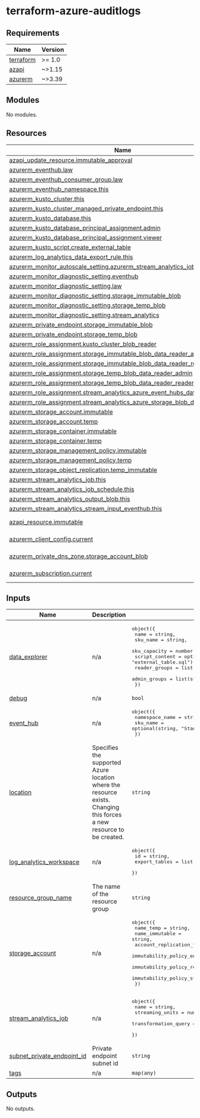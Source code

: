 # terraform-azure-auditlogs<!-- BEGINNING OF PRE-COMMIT-TERRAFORM DOCS HOOK -->
## Requirements

| Name | Version |
|------|---------|
| <a name="requirement_terraform"></a> [terraform](#requirement\_terraform) | >= 1.0 |
| <a name="requirement_azapi"></a> [azapi](#requirement\_azapi) | ~>1.15 |
| <a name="requirement_azurerm"></a> [azurerm](#requirement\_azurerm) | ~>3.39 |

## Modules

No modules.

## Resources

| Name | Type |
|------|------|
| [azapi_update_resource.immutable_approval](https://registry.terraform.io/providers/azure/azapi/latest/docs/resources/update_resource) | resource |
| [azurerm_eventhub.law](https://registry.terraform.io/providers/hashicorp/azurerm/latest/docs/resources/eventhub) | resource |
| [azurerm_eventhub_consumer_group.law](https://registry.terraform.io/providers/hashicorp/azurerm/latest/docs/resources/eventhub_consumer_group) | resource |
| [azurerm_eventhub_namespace.this](https://registry.terraform.io/providers/hashicorp/azurerm/latest/docs/resources/eventhub_namespace) | resource |
| [azurerm_kusto_cluster.this](https://registry.terraform.io/providers/hashicorp/azurerm/latest/docs/resources/kusto_cluster) | resource |
| [azurerm_kusto_cluster_managed_private_endpoint.this](https://registry.terraform.io/providers/hashicorp/azurerm/latest/docs/resources/kusto_cluster_managed_private_endpoint) | resource |
| [azurerm_kusto_database.this](https://registry.terraform.io/providers/hashicorp/azurerm/latest/docs/resources/kusto_database) | resource |
| [azurerm_kusto_database_principal_assignment.admin](https://registry.terraform.io/providers/hashicorp/azurerm/latest/docs/resources/kusto_database_principal_assignment) | resource |
| [azurerm_kusto_database_principal_assignment.viewer](https://registry.terraform.io/providers/hashicorp/azurerm/latest/docs/resources/kusto_database_principal_assignment) | resource |
| [azurerm_kusto_script.create_external_table](https://registry.terraform.io/providers/hashicorp/azurerm/latest/docs/resources/kusto_script) | resource |
| [azurerm_log_analytics_data_export_rule.this](https://registry.terraform.io/providers/hashicorp/azurerm/latest/docs/resources/log_analytics_data_export_rule) | resource |
| [azurerm_monitor_autoscale_setting.azurerm_stream_analytics_job](https://registry.terraform.io/providers/hashicorp/azurerm/latest/docs/resources/monitor_autoscale_setting) | resource |
| [azurerm_monitor_diagnostic_setting.eventhub](https://registry.terraform.io/providers/hashicorp/azurerm/latest/docs/resources/monitor_diagnostic_setting) | resource |
| [azurerm_monitor_diagnostic_setting.law](https://registry.terraform.io/providers/hashicorp/azurerm/latest/docs/resources/monitor_diagnostic_setting) | resource |
| [azurerm_monitor_diagnostic_setting.storage_immutable_blob](https://registry.terraform.io/providers/hashicorp/azurerm/latest/docs/resources/monitor_diagnostic_setting) | resource |
| [azurerm_monitor_diagnostic_setting.storage_temp_blob](https://registry.terraform.io/providers/hashicorp/azurerm/latest/docs/resources/monitor_diagnostic_setting) | resource |
| [azurerm_monitor_diagnostic_setting.stream_analytics](https://registry.terraform.io/providers/hashicorp/azurerm/latest/docs/resources/monitor_diagnostic_setting) | resource |
| [azurerm_private_endpoint.storage_immutable_blob](https://registry.terraform.io/providers/hashicorp/azurerm/latest/docs/resources/private_endpoint) | resource |
| [azurerm_private_endpoint.storage_temp_blob](https://registry.terraform.io/providers/hashicorp/azurerm/latest/docs/resources/private_endpoint) | resource |
| [azurerm_role_assignment.kusto_cluster_blob_reader](https://registry.terraform.io/providers/hashicorp/azurerm/latest/docs/resources/role_assignment) | resource |
| [azurerm_role_assignment.storage_immutable_blob_data_reader_admin](https://registry.terraform.io/providers/hashicorp/azurerm/latest/docs/resources/role_assignment) | resource |
| [azurerm_role_assignment.storage_immutable_blob_data_reader_reader](https://registry.terraform.io/providers/hashicorp/azurerm/latest/docs/resources/role_assignment) | resource |
| [azurerm_role_assignment.storage_temp_blob_data_reader_admin](https://registry.terraform.io/providers/hashicorp/azurerm/latest/docs/resources/role_assignment) | resource |
| [azurerm_role_assignment.storage_temp_blob_data_reader_reader](https://registry.terraform.io/providers/hashicorp/azurerm/latest/docs/resources/role_assignment) | resource |
| [azurerm_role_assignment.stream_analytics_azure_event_hubs_data_receiver](https://registry.terraform.io/providers/hashicorp/azurerm/latest/docs/resources/role_assignment) | resource |
| [azurerm_role_assignment.stream_analytics_azure_storage_blob_data_contributor](https://registry.terraform.io/providers/hashicorp/azurerm/latest/docs/resources/role_assignment) | resource |
| [azurerm_storage_account.immutable](https://registry.terraform.io/providers/hashicorp/azurerm/latest/docs/resources/storage_account) | resource |
| [azurerm_storage_account.temp](https://registry.terraform.io/providers/hashicorp/azurerm/latest/docs/resources/storage_account) | resource |
| [azurerm_storage_container.immutable](https://registry.terraform.io/providers/hashicorp/azurerm/latest/docs/resources/storage_container) | resource |
| [azurerm_storage_container.temp](https://registry.terraform.io/providers/hashicorp/azurerm/latest/docs/resources/storage_container) | resource |
| [azurerm_storage_management_policy.immutable](https://registry.terraform.io/providers/hashicorp/azurerm/latest/docs/resources/storage_management_policy) | resource |
| [azurerm_storage_management_policy.temp](https://registry.terraform.io/providers/hashicorp/azurerm/latest/docs/resources/storage_management_policy) | resource |
| [azurerm_storage_object_replication.temp_immutable](https://registry.terraform.io/providers/hashicorp/azurerm/latest/docs/resources/storage_object_replication) | resource |
| [azurerm_stream_analytics_job.this](https://registry.terraform.io/providers/hashicorp/azurerm/latest/docs/resources/stream_analytics_job) | resource |
| [azurerm_stream_analytics_job_schedule.this](https://registry.terraform.io/providers/hashicorp/azurerm/latest/docs/resources/stream_analytics_job_schedule) | resource |
| [azurerm_stream_analytics_output_blob.this](https://registry.terraform.io/providers/hashicorp/azurerm/latest/docs/resources/stream_analytics_output_blob) | resource |
| [azurerm_stream_analytics_stream_input_eventhub.this](https://registry.terraform.io/providers/hashicorp/azurerm/latest/docs/resources/stream_analytics_stream_input_eventhub) | resource |
| [azapi_resource.immutable](https://registry.terraform.io/providers/azure/azapi/latest/docs/data-sources/resource) | data source |
| [azurerm_client_config.current](https://registry.terraform.io/providers/hashicorp/azurerm/latest/docs/data-sources/client_config) | data source |
| [azurerm_private_dns_zone.storage_account_blob](https://registry.terraform.io/providers/hashicorp/azurerm/latest/docs/data-sources/private_dns_zone) | data source |
| [azurerm_subscription.current](https://registry.terraform.io/providers/hashicorp/azurerm/latest/docs/data-sources/subscription) | data source |

## Inputs

| Name | Description | Type | Default | Required |
|------|-------------|------|---------|:--------:|
| <a name="input_data_explorer"></a> [data\_explorer](#input\_data\_explorer) | n/a | <pre>object({<br>    name           = string,<br>    sku_name       = string,<br>    sku_capacity   = number,<br>    script_content = optional(string, "external_table.sql"),<br>    reader_groups  = list(string),<br>    admin_groups   = list(string)<br>  })</pre> | n/a | yes |
| <a name="input_debug"></a> [debug](#input\_debug) | n/a | `bool` | `false` | no |
| <a name="input_event_hub"></a> [event\_hub](#input\_event\_hub) | n/a | <pre>object({<br>    namespace_name = string,<br>    sku_name       = optional(string, "Standard"),<br>  })</pre> | n/a | yes |
| <a name="input_location"></a> [location](#input\_location) | Specifies the supported Azure location where the resource exists. Changing this forces a new resource to be created. | `string` | n/a | yes |
| <a name="input_log_analytics_workspace"></a> [log\_analytics\_workspace](#input\_log\_analytics\_workspace) | n/a | <pre>object({<br>    id            = string,<br>    export_tables = list(string),<br>  })</pre> | n/a | yes |
| <a name="input_resource_group_name"></a> [resource\_group\_name](#input\_resource\_group\_name) | The name of the resource group | `string` | n/a | yes |
| <a name="input_storage_account"></a> [storage\_account](#input\_storage\_account) | n/a | <pre>object({<br>    name_temp                          = string,<br>    name_immutable                     = string,<br>    account_replication_type           = optional(string, "ZRS"),<br>    immutability_policy_enabled        = bool,<br>    immutability_policy_retention_days = number,<br>    immutability_policy_state          = string,<br>  })</pre> | n/a | yes |
| <a name="input_stream_analytics_job"></a> [stream\_analytics\_job](#input\_stream\_analytics\_job) | n/a | <pre>object({<br>    name                 = string,<br>    streaming_units      = number,<br>    transformation_query = optional(string, "transformation_query.sql"),<br>  })</pre> | n/a | yes |
| <a name="input_subnet_private_endpoint_id"></a> [subnet\_private\_endpoint\_id](#input\_subnet\_private\_endpoint\_id) | Private endpoint subnet id | `string` | n/a | yes |
| <a name="input_tags"></a> [tags](#input\_tags) | n/a | `map(any)` | n/a | yes |

## Outputs

No outputs.
<!-- END OF PRE-COMMIT-TERRAFORM DOCS HOOK -->
